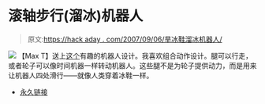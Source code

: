 # 滚轴步行(溜冰)机器人

> 原文:[https://hack aday . com/2007/09/06/旱冰鞋溜冰机器人/](https://hackaday.com/2007/09/06/roller-walker-skating-robot/)

![](../Images/bf8f965edad2e698a048598ef9aee678.png)
【Max T】送上[这个](http://www-robot.mes.titech.ac.jp/robot/walking/rollerwalker/rollerwalker_e.html)有趣的机器人设计。我喜欢组合动作设计。腿可以行走，或者轮子可以像时间机器一样转动机器人。这些腿不是为轮子提供动力，而是用来让机器人四处滑行——就像人类穿着冰鞋一样。

*   [永久链接](http://www-robot.mes.titech.ac.jp/robot/walking/rollerwalker/rollerwalker_e.html)